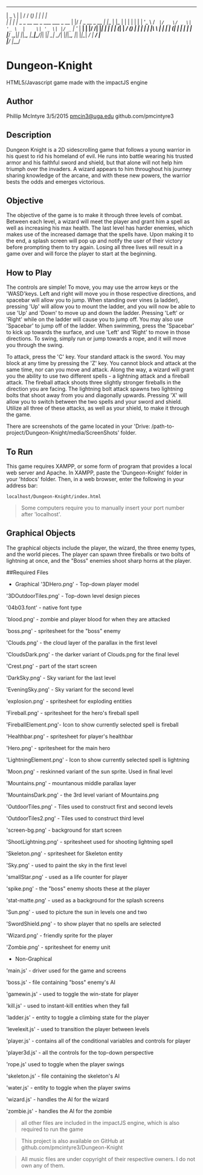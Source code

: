 ______                                      _   __      _       _     _   
|  _  \                                    | | / /     (_)     | |   | |  
| | | |_   _ _ __   __ _  ___  ___  _ __   | |/ / _ __  _  __ _| |__ | |_ 
| | | | | | | '_ \ / _` |/ _ \/ _ \| '_ \  |    \| '_ \| |/ _` | '_ \| __|
| |/ /| |_| | | | | (_| |  __/ (_) | | | | | |\  \ | | | | (_| | | | | |_ 
|___/  \__,_|_| |_|\__, |\___|\___/|_| |_| \_| \_/_| |_|_|\__, |_| |_|\__|
                    __/ |                                  __/ |          
                   |___/                                  |___/           

# Dungeon-Knight
HTML5/Javascript game made with the impactJS engine

## Author
Phillip McIntyre
3/5/2015
pmcin3@uga.edu
github.com/pmcintyre3

## Description
Dungeon Knight is a 2D sidescrolling game that follows a young
warrior in his quest to rid his homeland of evil. He runs into
battle wearing his trusted armor and his faithful sword and shield,
but that alone will not help him triumph over the invaders. A wizard
appears to him throughout his journey sharing knowledge of the arcane,
and with these new powers, the warrior bests the odds and emerges
victorious.

## Objective
The objective of the game is to make it through three levels of combat.
Between each level, a wizard will meet the player and grant him a spell
as well as increasing his max health. The last level has harder enemies,
which makes use of the increased damage that the spells have. Upon making
it to the end, a splash screen will pop up and notify the user of their 
victory before prompting them to try again. Losing all three lives will
result in a game over and will force the player to start at the beginning.

## How to Play
The controls are simple! To move, you may use the arrow keys or the 
'WASD'keys. Left and right will move you in those respective directions, 
and spacebar will allow you to jump. When standing over vines (a ladder), 
pressing 'Up' will allow you to mount the ladder, and you will now be able 
to use 'Up' and 'Down' to move up and down the ladder. Pressing 'Left' or 
'Right' while on the ladder will cause you to jump off. You may also use 
'Spacebar' to jump off of the ladder. When swimming, press the 'Spacebar' 
to kick up towards the surface, and use 'Left' and 'Right' to move in those 
directions. To swing, simply run or jump towards a rope, and it will move you 
through the swing.
	
To attack, press the 'C' key. Your standard attack is the sword. You may 
block at any time by pressing the 'Z' key. You cannot block and attack at the 
same time, nor can you move and attack. Along the way, a wizard will grant you 
the ability to use two different spells - a lightning attack and a fireball 
attack. The fireball attack shoots three slightly stronger fireballs in the 
direction you are facing. The lightning bolt attack spawns two lightning bolts
that shoot away from you and diagonally upwards. Pressing 'X' will allow you 
to switch between the two spells and your sword and shield. Utilize all three
of these attacks, as well as your shield, to make it through the game.

There are screenshots of the game located in your
'Drive: /path-to-project/Dungeon-Knight/media/ScreenShots' folder.

## To Run
This game requires XAMPP, or some form of program that provides a local web 
server and Apache. In XAMPP, paste the 'Dungeon-Knight' folder in your 'htdocs'
folder. Then, in a web browser, enter the following in your address bar:

    localhost/Dungeon-Knight/index.html
	
> Some computers require you to manually insert your port number after 'localhost'.

## Graphical Objects
The graphical objects include the player, the wizard, the three enemy types,
and the world pieces. The player can spawn three fireballs or two bolts of
lightning at once, and the "Boss" enemies shoot sharp horns at the player.

##Required Files

* Graphical
'3DHero.png' - Top-down player model

'3DOutdoorTiles.png' - Top-down level design pieces

'04b03.font' - native font type

'blood.png' - zombie and player blood for when they are attacked

'boss.png' - spritesheet for the "boss" enemy

'Clouds.png' - the cloud layer of the parallax in the first level

'CloudsDark.png' - the darker variant of Clouds.png for the final level

'Crest.png' - part of the start screen

'DarkSky.png' - Sky variant for the last level

'EveningSky.png' - Sky variant for the second level

'explosion.png' - spritesheet for exploding entities

'Fireball.png' - spritesheet for the hero's fireball spell

'FireballElement.png'- Icon to show currently selected spell is fireball

'Healthbar.png' - spritesheet for player's healthbar

'Hero.png' - spritesheet for the main hero

'LightningElement.png' - Icon to show currently selected spell is lightning

'Moon.png' - reskinned variant of the sun sprite. Used in final level

'Mountains.png' - mountanous middle parallax layer

'MountainsDark.png' - the 3rd level variant of Mountains.png

'OutdoorTiles.png' - Tiles used to construct first and second levels

'OutdoorTiles2.png' - Tiles used to construct third level

'screen-bg.png' - background for start screen

'ShootLightning.png' - spritesheet used for shooting lightning spell

'Skeleton.png' - spritesheet for Skeleton entity

'Sky.png' - used to paint the sky in the first level

'smallStar.png' - used as a life counter for player

'spike.png' - the "boss" enemy shoots these at the player

'stat-matte.png' - used as a background for the splash screens

'Sun.png' - used to picture the sun in levels one and two

'SwordShield.png' -  to show player that no spells are selected

'Wizard.png' - friendly sprite for the player

'Zombie.png' - spritesheet for enemy unit

* Non-Graphical

'main.js' - driver used for the game and screens

'boss.js' - file containing "boss" enemy's AI

'gamewin.js' - used to toggle the win-state for player

'kill.js' - used to instant-kill entities when they fall

'ladder.js' - entity to toggle a climbing state for the player

'levelexit.js' - used to transition the player between levels

'player.js' - contains all of the conditional variables and controls for player

'player3d.js' - all the controls for the top-down perspective

'rope.js' used to toggle when the player swings

'skeleton.js' - file containing the skeleton's AI

'water.js' - entity to toggle when the player swims

'wizard.js' - handles the AI for the wizard

'zombie.js' - handles the AI for the zombie

> all other files are included in the impactJS engine, which is also required to run the game

> This project is also available on GitHub at github.com/pmcintyre3/Dungeon-Knight

> All music files are under copyright of their respective owners. I do not own any of them.
